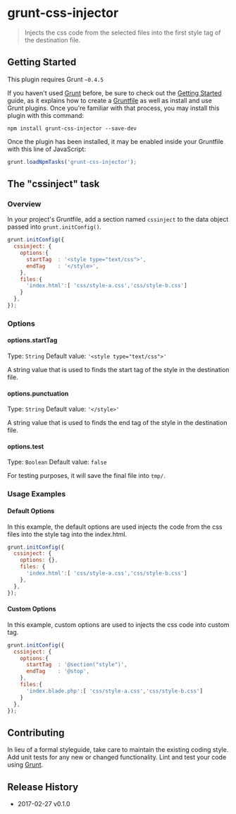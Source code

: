 # grunt-css-injector

> Injects the css code from the selected files into the first style tag of the destination file.

## Getting Started
This plugin requires Grunt `~0.4.5`

If you haven't used [Grunt](http://gruntjs.com/) before, be sure to check out the [Getting Started](http://gruntjs.com/getting-started) guide, as it explains how to create a [Gruntfile](http://gruntjs.com/sample-gruntfile) as well as install and use Grunt plugins. Once you're familiar with that process, you may install this plugin with this command:

```shell
npm install grunt-css-injector --save-dev
```

Once the plugin has been installed, it may be enabled inside your Gruntfile with this line of JavaScript:

```js
grunt.loadNpmTasks('grunt-css-injector');
```

## The "cssinject" task

### Overview
In your project's Gruntfile, add a section named `cssinject` to the data object passed into `grunt.initConfig()`.

```js
grunt.initConfig({
  cssinject: {
    options:{
      startTag  : '<style type="text/css">',
      endTag    : '</style>',
    },
    files:{
      'index.html':[ 'css/style-a.css','css/style-b.css']
    }
  },
});
```

### Options

#### options.startTag
Type: `String`
Default value: `'<style type="text/css">'`

A string value that is used to finds the start tag of the style in the destination file.

#### options.punctuation
Type: `String`
Default value: `'</style>'`

A string value that is used to finds the end tag of the style in the destination file.

#### options.test
Type: `Boolean`
Default value: `false`

For testing purposes, it will save the final file into `tmp/`.

### Usage Examples

#### Default Options
In this example, the default options are used injects the code from the css files into the style tag into the index.html.

```js
grunt.initConfig({
  cssinject: {
    options: {},
    files: {
      'index.html':[ 'css/style-a.css','css/style-b.css']
    },
  },
});
```

#### Custom Options
In this example, custom options are used to injects the css code into custom tag. 

```js
grunt.initConfig({
  cssinject: {
    options:{
      startTag  : '@section("style")',
      endTag    : '@stop',
    },
    files:{
      'index.blade.php':[ 'css/style-a.css','css/style-b.css']
    }
  },
});
```

## Contributing
In lieu of a formal styleguide, take care to maintain the existing coding style. Add unit tests for any new or changed functionality. Lint and test your code using [Grunt](http://gruntjs.com/).

## Release History
* 2017-02-27 v0.1.0

